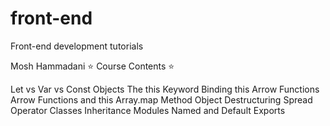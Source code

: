# front-end
Front-end development tutorials

Mosh Hammadani
⭐️ Course Contents ⭐️

Let vs Var vs Const
Objects 
The this Keyword
Binding this
Arrow Functions
Arrow Functions and this
Array.map Method
Object Destructuring
Spread Operator
Classes
Inheritance 
Modules
Named and Default Exports
